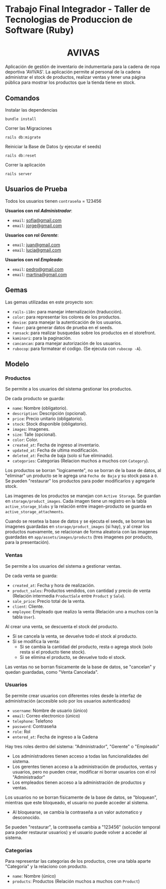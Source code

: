# Trabajo Final Integrador - Taller de Tecnologias de Produccion de Software (Ruby)

<h1 align="center"> AVIVAS </h1>

Aplicación de gestión de inventario de indumentaria para la cadena de ropa deportiva 'AVIVAS'. La aplicación permite al personal de la cadena administrar el stock de productos, realizar ventas y tener una página pública para mostrar los productos que la tienda tiene en stock.


## Comandos 

Instalar las dependencias

```
bundle install
```

Correr las Migraciones

```
rails db:migrate
```

Reiniciar la Base de Datos (y ejecutar el seeds)

```
rails db:reset
```

Correr la aplicación

```
rails server
```

## Usuarios de Prueba

Todos los usuarios tienen ```contraseña``` = 123456

**Usuarios con rol *Administrador***:
+ ```email```: sofia@gmail.com
+ ```email```: jorge@gmail.com

**Usuarios con rol *Gerente***:
+ ```email```: juan@gmail.com
+ ```email```: lucia@gmail.com

**Usuarios con rol *Empleado***:
+ ```email```: pedro@gmail.com
+ ```email```: martina@gmail.com

## Gemas

Las gemas utilizadas en este proyecto son:

+ ```rails-i18n```: para manejar internalización (traducción).
+ ```color```: para representar los colores de los productos.
+ ```devise```: para manejar la autenticación de los usuarios.
+ ```faker```: para generar datos de prueba en el seeds.
+ ```ransack```: para realizar busquedas sobre los productos en el storefront.
+ ```kaminari```: para la paginación.
+ ```cancancan```: para manejar autorización de los usuarios.
+ ```rubocop```: para formatear el codigo. (Se ejecuta con ``` rubocop -A ```).

## Modelo 

### Productos

Se permite a los usuarios del sistema gestionar los productos.

De cada producto se guarda:
+ ```name```: Nombre (obligatorio).
+ ```description```: Descripción (opcional).
+ ```price```: Precio unitario (obligatorio).
+ ```stock```: Stock disponible (obligatorio).
+ ```images```: Imagenes.
+ ```size```: Talle (opcional).
+ ```color```: Color.
+ ```created_at```: Fecha de ingreso al inventario.
+ ```updated_at```: Fecha de ultima modificación.
+ ```deleted_at```: Fecha de baja (solo si fue eliminado).
+ ```categories```: Categorias (Relacion muchos a muchos con ```Category```).
 
Los productos se borran "logicamente", no se borran de la base de datos, al "eliminar" un producto se le agrega una ```Fecha de Baja``` y su stock pasa a ```0```.
Se pueden "restaurar" los productos para poder modificarlos y agregarle stock.

Las imagenes de los productos se manejan con ```Active Storage```. Se guardan en ```storage/product_images```.
Cada imagen tiene un registro en la tabla ```active_storage_blobs``` y la relación entre imagen-producto se guarda en ```active_storage_attachments```.

Cuando se resetea la base de datos y se ejecuta el seeds, se borran las imagenes guardadas en ```storage/product_images``` (si hay), y al crear los productos nuevamente, se relacionan de forma aleatoria con las imagenes guardadas en ```app/assets/images/products``` (tres imagenes por producto, para la presentación).

### Ventas

Se permite a los usuarios del sistema a gestionar ventas.

De cada venta se guarda:
+ ```created_at```: Fecha y hora de realización.
+ ```product_sales```: Productos vendidos, con cantidad y precio de venta (Relación intermedia ```ProductSale``` entre ```Product``` y ```Sale```).
+ ```sale_price```: Precio total de la venta.
+ ```client```: Cliente.
+ ```employee```: Empleado que realizo la venta (Relación uno a muchos con la tabla ```User```).

Al crear una venta, se descuenta el stock del producto.
+ Si se cancela la venta, se devuelve todo el stock al producto.
+ Si se modifica la venta:
    - Si se cambia la cantidad del producto, resta o agrega stock (solo resta si el producto tiene stock).
    - Si se elimina el producto, se devuelve todo el stock.

Las ventas no se borran fisicamente de la base de datos, se "cancelan" y quedan guardadas, como "Venta Cancelada".

### Usuarios

Se permite crear usuarios con diferentes roles desde la interfaz de administración (accesible solo por los usuarios autenticados)

+ ```username```: Nombre de usuario (único)
+ ```email```: Correo electronico (único)
+ ```telephone```: Telefono 
+ ```password```: Contraseña
+ ```role```: Rol
+ ```entered_at```: Fecha de ingreso a la Cadena

Hay tres roles dentro del sistema: "Administrador", "Gerente" o "Empleado"
+ Los administradores tienen acceso a todas las funcionalidades del sistema.
+ Los gerentes tienen acceso a la administración de productos, ventas y usuarios, pero no pueden crear, modificar ni borrar usuarios con el rol "Administrador"
+ Los empleados tienen acceso a la administración de productos y ventas.

Los usuarios no se borran físicamente de la base de datos, se "bloquean", mientras que este bloqueado, el usuario no puede acceder al sistema.
+ Al bloquearse, se cambia la contraseña a un valor automatico y desconocido.

Se pueden "restaurar", la contraseña cambia a "123456" (solución temporal para poder restaurar usuarios) y el usuario puede volver a acceder al sistema.

### Categorias

Para representar las categorias de los productos, cree una tabla aparte "Categoria" y la relaciono con producto.

+ ```name```: Nombre (único)
+ ```products```: Productos (Relación muchos a muchos con ```Product```)

